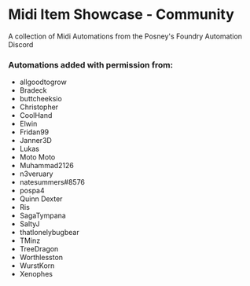 # Midi Item Showcase - Community

A collection of Midi Automations from the Posney's Foundry Automation Discord

### Automations added with permission from:

- allgoodtogrow
- Bradeck
- buttcheeksio
- Christopher
- CoolHand
- Elwin
- Fridan99
- Janner3D
- Lukas
- Moto Moto
- Muhammad2126
- n3veruary
- natesummers#8576
- pospa4
- Quinn Dexter
- Ris
- SagaTympana
- SaltyJ
- thatlonelybugbear
- TMinz
- TreeDragon
- Worthlesston
- WurstKorn
- Xenophes
